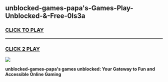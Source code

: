 
## unblocked-games-papa's-Games-Play-Unblocked-&-Free-0ls3a
<h3>
<a href="https://premium76.site?title=unblocked-games-papa's&ref=24A">CLICK TO PLAY</a></h3>
<hr>

<h3>
<a href="https://premium76.site?title=unblocked-games-papa's&ref=24A">CLICK 2 PLAY</a>
  
</h3>

<a href="https://premium76.site?title=unblocked-games-papa's&ref=24A"><img src="https://clearcache.store/games.png"></a>


**unblocked-games-papa's games unblocked: Your Gateway to Fun and Accessible Online Gaming**
